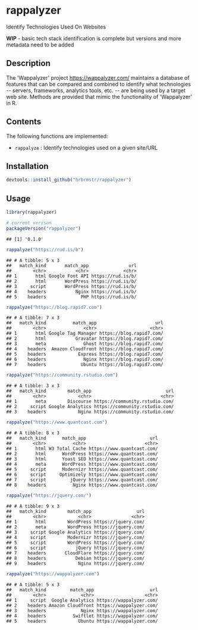 
rappalyzer
==========

Identify Technologies Used On Websites

**WIP** - basic tech stack identification is complete but versions and more metadata need to be added

Description
-----------

The 'Wappalyzer' project <https://wappalyzer.com/> maintains a database of features that can be compared and combined to identify what technologies -- servers, frameworks, analytics tools, etc. -- are being used by a target web site. Methods are provided that mimic the functionality of 'Wappalyzer' in R.

Contents
--------

The following functions are implemented:

-   `rappalyze` : Identify technologies used on a given site/URL

Installation
------------

``` r
devtools::install_github("hrbrmstr/rappalyzer")
```

Usage
-----

``` r
library(rappalyzer)

# current verison
packageVersion("rappalyzer")
```

    ## [1] '0.1.0'

``` r
rappalyze("https://rud.is/b")
```

    ## # A tibble: 5 x 3
    ##   match_kind       match_app               url
    ##        <chr>           <chr>             <chr>
    ## 1       html Google Font API https://rud.is/b/
    ## 2       html       WordPress https://rud.is/b/
    ## 3     script       WordPress https://rud.is/b/
    ## 4    headers           Nginx https://rud.is/b/
    ## 5    headers             PHP https://rud.is/b/

``` r
rappalyze("https://blog.rapid7.com")
```

    ## # A tibble: 7 x 3
    ##   match_kind          match_app                      url
    ##        <chr>              <chr>                    <chr>
    ## 1       html Google Tag Manager https://blog.rapid7.com/
    ## 2       html           Gravatar https://blog.rapid7.com/
    ## 3       meta              Ghost https://blog.rapid7.com/
    ## 4    headers  Amazon Cloudfront https://blog.rapid7.com/
    ## 5    headers            Express https://blog.rapid7.com/
    ## 6    headers              Nginx https://blog.rapid7.com/
    ## 7    headers             Ubuntu https://blog.rapid7.com/

``` r
rappalyze("https://community.rstudio.com")
```

    ## # A tibble: 3 x 3
    ##   match_kind        match_app                            url
    ##        <chr>            <chr>                          <chr>
    ## 1       meta        Discourse https://community.rstudio.com/
    ## 2     script Google Analytics https://community.rstudio.com/
    ## 3    headers            Nginx https://community.rstudio.com/

``` r
rappalyze("https://www.quantcast.com")
```

    ## # A tibble: 8 x 3
    ##   match_kind      match_app                        url
    ##        <chr>          <chr>                      <chr>
    ## 1       html W3 Total Cache https://www.quantcast.com/
    ## 2       html      WordPress https://www.quantcast.com/
    ## 3       html      Yoast SEO https://www.quantcast.com/
    ## 4       meta      WordPress https://www.quantcast.com/
    ## 5     script      Modernizr https://www.quantcast.com/
    ## 6     script     Optimizely https://www.quantcast.com/
    ## 7     script         jQuery https://www.quantcast.com/
    ## 8    headers          Nginx https://www.quantcast.com/

``` r
rappalyze("https://jquery.com/")
```

    ## # A tibble: 9 x 3
    ##   match_kind        match_app                 url
    ##        <chr>            <chr>               <chr>
    ## 1       html        WordPress https://jquery.com/
    ## 2       meta        WordPress https://jquery.com/
    ## 3     script Google Analytics https://jquery.com/
    ## 4     script        Modernizr https://jquery.com/
    ## 5     script        WordPress https://jquery.com/
    ## 6     script           jQuery https://jquery.com/
    ## 7    headers       CloudFlare https://jquery.com/
    ## 8    headers           Debian https://jquery.com/
    ## 9    headers            Nginx https://jquery.com/

``` r
rappalyze("https://wappalyzer.com")
```

    ## # A tibble: 5 x 3
    ##   match_kind         match_app                     url
    ##        <chr>             <chr>                   <chr>
    ## 1     script  Google Analytics https://wappalyzer.com/
    ## 2    headers Amazon Cloudfront https://wappalyzer.com/
    ## 3    headers             Nginx https://wappalyzer.com/
    ## 4    headers          Swiftlet https://wappalyzer.com/
    ## 5    headers            Ubuntu https://wappalyzer.com/

